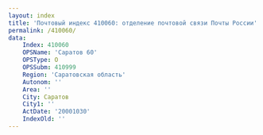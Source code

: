 ```yaml
---
layout: index
title: 'Почтовый индекс 410060: отделение почтовой связи Почты России'
permalink: /410060/
data:
    Index: 410060
    OPSName: 'Саратов 60'
    OPSType: О
    OPSSubm: 410999
    Region: 'Саратовская область'
    Autonom: ''
    Area: ''
    City: Саратов
    City1: ''
    ActDate: '20001030'
    IndexOld: ''
---
```

